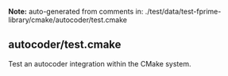 **Note:** auto-generated from comments in: ./test/data/test-fprime-library/cmake/autocoder/test.cmake

## autocoder/test.cmake

Test an autocoder integration within the CMake system.


